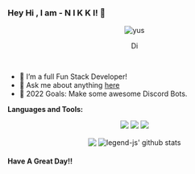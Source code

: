 ### Hey Hi , I am  - N I K K I! 👋
<p align="center"> <img src="https://komarev.com/ghpvc/?username=nikkicodez" alt="yus" /> </p>
<p align='center'> <a href="https://dsc.gg/spark">
  <img align="center" alt="Discord Server" width="16px" src="https://cdn.jsdelivr.net/npm/simple-icons@v3/icons/discord.svg" />
</a> </p>








 
<br />




- 🌱 I’m a full Fun Stack Developer!
- 💬 Ask me about anything [here](https://discord.gg/6EnCsMwK)
- 🥅 2022 Goals: Make some awesome Discord Bots.


**Languages and Tools:** &nbsp;
<p align="center">
<img src="https://img.shields.io/badge/Node.JS-black?style=for-the-badge&logo=node.js" />
<img src="https://img.shields.io/badge/Javascript-black?style=for-the-badge&logo=javascript" />
<img src="https://img.shields.io/badge/Font%20Awesome-black?style=for-the-badge&logo=Font%20Awesome" />
</p>
 

<p align="center">
  <img align="center" src="https://github-readme-stats.vercel.app/api/top-langs/?username=nikkicodez&show_icons=true&layout=compact&hide_border=true&theme=dark" />
  <img align="center" src="https://github-readme-stats.vercel.app/api?username=nikkicodez&show_icons=true&theme=dark&line_height=21" alt="legend-js' github stats"/>
 
 

#### Have A Great Day!!
